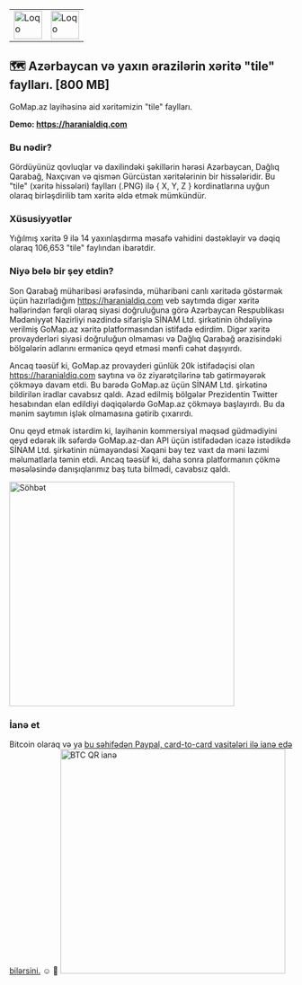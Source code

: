 <table>
<tr>
  <td valign="top">
    <img align=top src="https://github.com/rufat/gomap-tiles/blob/master/readme/haranialdiq.png" height="50" alt="Loqo" />
  </td>
  <td valign="top">
    <img align=top src="https://github.com/rufat/gomap-tiles/blob/master/readme/gomap_logo.png" height="50" alt="Loqo" />
  </td>
</tr>
</table>

## 🗺 Azərbaycan və yaxın ərazilərin xəritə "tile" faylları. [800 MB]
GoMap.az layihəsinə aid xəritəmizin "tile" faylları.

**Demo: https://haranialdiq.com**



### Bu nədir?
Gördüyünüz qovluqlar və daxilindəki şəkillərin hərəsi Azərbaycan, Dağlıq Qarabağ, Naxçıvan və qismən Gürcüstan xəritələrinin bir hissələridir. Bu "tile" (xəritə hissələri) faylları (.PNG) ilə { X, Y, Z } kordinatlarına uyğun olaraq birləşdirilib tam xəritə əldə etmək mümkündür.

### Xüsusiyyətlər
Yığılmış xəritə 9 ilə 14 yaxınlaşdırma məsafə vahidini dəstəkləyir və dəqiq olaraq 106,653 "tile" faylından ibarətdir.

### Niyə belə bir şey etdin?
Son Qarabağ müharibəsi ərəfəsində, müharibəni canlı xəritədə göstərmək üçün hazırladığım https://haranialdiq.com veb saytımda digər xəritə həllərindən fərqli olaraq siyasi doğruluğuna görə Azərbaycan Respublikası Mədəniyyət Nazirliyi nəzdində sifarişlə SİNAM Ltd. şirkətinin öhdəliyinə verilmiş GoMap.az xəritə platformasından istifadə edirdim. Digər xəritə provayderləri siyasi doğruluğun olmaması və Dağlıq Qarabağ ərazisindəki bölgələrin adlarını ermənicə qeyd etməsi mənfi cəhət daşıyırdı.

Ancaq təəsüf ki, GoMap.az provayderi günlük 20k istifadəçisi olan https://haranialdiq.com saytına və öz ziyarətçilərinə tab gətirməyərək çökməyə davam etdi. Bu barədə GoMap.az üçün SİNAM Ltd. şirkətinə bildirilən iradlar cavabsız qaldı. Azad edilmiş bölgələr Prezidentin Twitter hesabından elan edildiyi dəqiqələrdə GoMap.az çökməyə başlayırdı. Bu da mənim saytımın işlək olmamasına gətirib çıxarırdı.

Onu qeyd etmək istərdim ki, layihənin kommersiyal məqsəd güdmədiyini qeyd edərək ilk səfərdə GoMap.az-dan API üçün istifadədən icazə istədikdə SİNAM Ltd. şirkətinin nümayəndəsi Xəqani bəy tez vaxt da məni lazımi məlumatlarla təmin etdi. Ancaq təəsüf ki, daha sonra platformanın çökmə məsələsində danışıqlarımız baş tuta bilmədi, cavabsız qaldı.

<img src="https://raw.githubusercontent.com/rufat/gomap-tiles/master/readme/gomap_convo.png" height="400" alt="Söhbət" />


### İanə et
Bitcoin olaraq və ya [bu səhifədən Paypal, card-to-card vasitələri ilə ianə edə bilərsini.](https://haranialdiq.com/donate) ☺️ 🙌
[<img src="https://github.com/rufat/gomap-tiles/blob/master/readme/donate_btc.png?raw=true" height="400" alt="BTC QR ianə" />](https://haranialdiq.com/donate)
